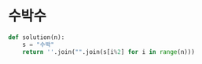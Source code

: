 # 수박수
```python
def solution(n):
    s = "수박"
    return ''.join("".join(s[i%2] for i in range(n)))
```